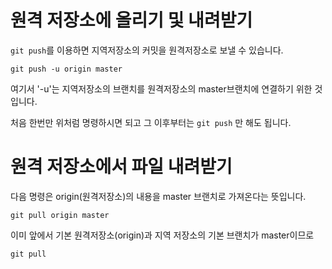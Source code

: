 # 원격 저장소에 올리기 및 내려받기

`git push`를 이용하면 지역저장소의 커밋을 원격저장소로 보낼 수 있습니다.

`git push -u origin master`

여기서 '-u'는 지역저장소의 브랜치를 원격저장소의 master브랜치에 연결하기 위한 것 입니다.

처음 한번만 위처럼 명령하시면 되고 그 이후부터는 `git push` 만 해도 됩니다.

# 원격 저장소에서 파일 내려받기

다음 명령은 origin(원격저장소)의 내용을 master 브랜치로 가져온다는 뜻입니다.

`git pull origin master`

이미 앞에서 기본 원격저장소(origin)과 지역 저장소의 기본 브랜치가 master이므로

`git pull`
